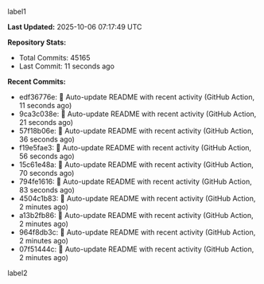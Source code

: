 
label1 
<!-- ACTIVITY_START -->
**Last Updated:** 2025-10-06 07:17:49 UTC

**Repository Stats:**
- Total Commits: 45165
- Last Commit: 11 seconds ago

**Recent Commits:**
- edf36776e: 🤖 Auto-update README with recent activity (GitHub Action, 11 seconds ago)
- 9ca3c038e: 🤖 Auto-update README with recent activity (GitHub Action, 21 seconds ago)
- 57f18b06e: 🤖 Auto-update README with recent activity (GitHub Action, 36 seconds ago)
- f19e5fae3: 🤖 Auto-update README with recent activity (GitHub Action, 56 seconds ago)
- 15c61e48a: 🤖 Auto-update README with recent activity (GitHub Action, 70 seconds ago)
- 794fe1616: 🤖 Auto-update README with recent activity (GitHub Action, 83 seconds ago)
- 4504c1b83: 🤖 Auto-update README with recent activity (GitHub Action, 2 minutes ago)
- a13b2fb86: 🤖 Auto-update README with recent activity (GitHub Action, 2 minutes ago)
- 964f8db3c: 🤖 Auto-update README with recent activity (GitHub Action, 2 minutes ago)
- 07f51444c: 🤖 Auto-update README with recent activity (GitHub Action, 2 minutes ago)
<!-- ACTIVITY_END -->

label2
